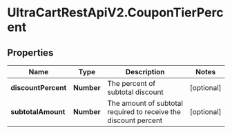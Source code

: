 # UltraCartRestApiV2.CouponTierPercent

## Properties
Name | Type | Description | Notes
------------ | ------------- | ------------- | -------------
**discountPercent** | **Number** | The percent of subtotal discount | [optional] 
**subtotalAmount** | **Number** | The amount of subtotal required to receive the discount percent | [optional] 


